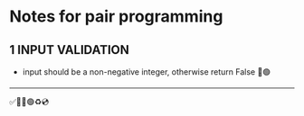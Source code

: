 # Notes for pair programming

## 1 INPUT VALIDATION
- input should be a non-negative integer, otherwise return False
🔴🟢

***
✅🍅🔴🟢♻️💿